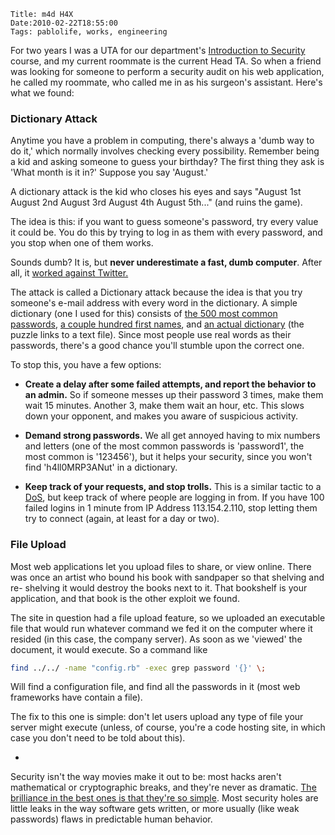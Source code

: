     Title: m4d H4X
    Date:2010-02-22T18:55:00
    Tags: pablolife, works, engineering

For two years I was a UTA for our department's [Introduction to Security][1]
course,  and my current roommate is the current Head TA. So when a friend was
looking for someone to perform a security audit on his web application, he
called my roommate, who called me in as his surgeon's assistant. Here's what
we found:

### Dictionary Attack

Anytime you have a problem in computing, there's always a 'dumb way to do it,'
which normally involves checking every possibility. Remember being a kid and
asking someone to guess your birthday? The first thing they ask is 'What month
is it in?' Suppose you say 'August.'

A dictionary attack is the kid who closes his eyes and says "August 1st August
2nd August 3rd August 4th August 5th..." (and ruins the game).

The idea is this: if you want to guess someone's password, try every value it
could be. You do this by trying to log in as them with every password, and you
stop when one of them works.

Sounds dumb? It is, but **never underestimate a fast, dumb computer**. After
all, it [worked against Twitter.][2]

The attack is called a Dictionary attack because the idea is that you try
someone's e-mail address with every word in the dictionary. A simple
dictionary (one I used for this) consists of [the 500 most common
passwords][3], [a couple hundred first names][4], and [an actual dictionary][5]
(the puzzle links to a text file). Since most people use real
words as their passwords, there's a good chance you'll stumble upon the
correct one.

To stop this, you have a few options:

* **Create a delay after some failed attempts, and report the behavior to an admin.** So if someone messes up their password 3 times, make them wait 15 minutes. Another 3, make them wait an hour, etc. This slows down your opponent, and makes you aware of suspicious activity.

* **Demand strong passwords.** We all get annoyed having to mix numbers and letters (one of the most common passwords is 'password1', the most common is '123456'), but it helps your security, since you won't find 'h4ll0MRP3ANut' in a dictionary.

* **Keep track of your requests, and stop trolls.** This is a similar tactic to a [DoS][6], but keep track of where people are logging in from. If you have 100 failed logins in 1 minute from IP Address 113.154.2.110, stop letting them try to connect (again, at least for a day or two).

### File Upload

Most web applications let you upload files to share, or view online. There was
once an artist who bound his book with sandpaper so that shelving and re-
shelving it would destroy the books next to it. That bookshelf is your
application, and that book is the other exploit we found.

The site in question had a file upload feature, so we uploaded an executable
file that would run whatever command we fed it on the computer where it
resided (in this case, the company server). As soon as we 'viewed' the
document, it would execute. So a command like

```bash
find ../../ -name "config.rb" -exec grep password '{}' \;
```

Will find a configuration file, and find all the passwords in it (most web
frameworks have contain a file).

The fix to this one is simple: don't let users upload any type of file your
server might execute (unless, of course, you're a code hosting site, in which
case you don't need to be told about this).

-

Security isn't the way movies make it out to be: most hacks aren't
mathematical or cryptographic breaks, and they're never as dramatic. [The
brilliance in the best ones is that they're so simple][7]. Most security holes
are little leaks in the way software gets written, or more usually (like weak
passwords) flaws in predictable human behavior.


   [1]: http://cs.brown.edu/courses/cs166/

   [2]: http://www.wired.com/threatlevel/2009/01/professed-twitt/

   [3]: http://boingboing.net/2009/01/02/top-500-worst-passwo.html

   [4]: http://babynames.com/Names/Popular/

   [5]: http://www.facebook.com/careers/puzzles.php#!/careers/puzzles.php?puzzle_id=17

   [6]: http://en.wikipedia.org/wiki/Denial-of-service_attack

   [7]: http://www.schneier.com/blog/archives/2008/07/world_war_ii_de.html
